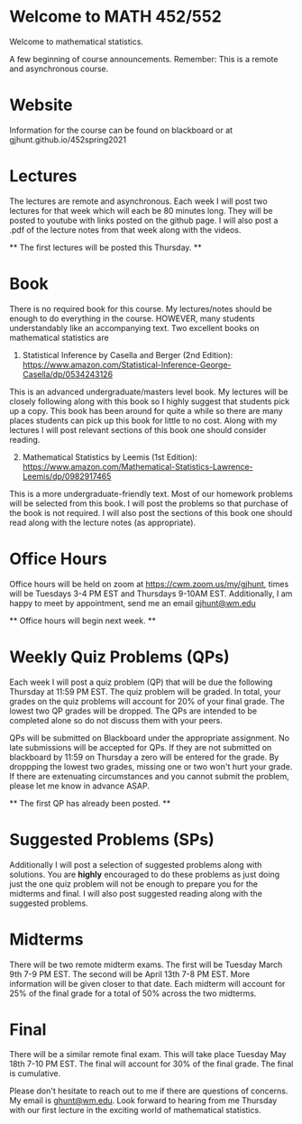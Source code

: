 # Welcome to MATH 452/552

Welcome to mathematical statistics. 

A few beginning of course announcements. Remember: This is a remote and asynchronous course.

# Website

Information for the course can be found on blackboard or at gjhunt.github.io/452spring2021

# Lectures

The lectures are remote and asynchronous. Each week I will post two lectures for that week which will each be 80 minutes long. They will be posted to youtube with links posted on the github page. I will also post a .pdf of the lecture notes from that week along with the videos.

** The first lectures will be posted this Thursday. **

# Book

There is no required book for this course. My lectures/notes should be enough to do everything in the course. HOWEVER, many students understandably like an accompanying text. Two excellent books on mathematical statistics are

1. Statistical Inference by Casella and Berger (2nd Edition): https://www.amazon.com/Statistical-Inference-George-Casella/dp/0534243126

This is an advanced undergraduate/masters level book. My lectures will be closely following along with this book so I highly suggest that students pick up a copy. This book has been around for quite a while so there are many places students can pick up this book for little to no cost. Along with my lectures I will post relevant sections of this book one should consider reading. 

2. Mathematical Statistics by Leemis (1st Edition): https://www.amazon.com/Mathematical-Statistics-Lawrence-Leemis/dp/0982917465

This is a more undergraduate-friendly text. Most of our homework problems will be selected from this book. I will post the problems so that purchase of the book is not required. I will also post the sections of this book one should read along with the lecture notes (as appropriate). 



# Office Hours

Office hours will be held on zoom at https://cwm.zoom.us/my/gjhunt, times will be Tuesdays 3-4 PM EST and Thursdays 9-10AM EST. Additionally, I am happy to meet by appointment, send me an email gjhunt@wm.edu

** Office hours will begin next week. **

# Weekly Quiz Problems (QPs)

Each week I will post a quiz problem (QP) that will be due the following Thursday at 11:59 PM EST. The quiz problem will be graded. In total, your grades on the quiz problems will account for 20% of your final grade. The lowest two QP grades will be dropped. The QPs are intended to be completed alone so do not discuss them with your peers.

QPs will be submitted on Blackboard under the appropriate assignment. No late submissions will be accepted for QPs. If they are not submitted on blackboard by 11:59 on Thursday a zero will be entered for the grade. By droppping the lowest two grades, missing one or two won't hurt your grade. If there are extenuating circumstances and you cannot submit the problem, please let me know in advance ASAP.

** The first QP has already been posted. **

# Suggested Problems (SPs)

Additionally I will post a selection of suggested problems along with solutions. You are **highly** encouraged to do these problems as just doing just the one quiz problem will not be enough to prepare you for the midterms and final. I will also post suggested reading along with the suggested problems.

# Midterms

There will be two remote midterm exams. The first will be Tuesday March 9th 7-9 PM EST. The second will be April 13th 7-8 PM EST. More information will be given closer to that date. Each midterm will account for 25% of the final grade for a total of 50% across the two midterms. 

# Final

There will be a similar remote final exam. This will take place Tuesday May 18th 7-10 PM EST. The final will account for 30% of the final grade. The final is cumulative.

Please don't hesitate to reach out to me if there are questions of concerns. My email is ghunt@wm.edu. Look forward to hearing from me Thursday with our first lecture in the exciting world of mathematical statistics. 
